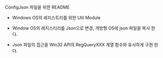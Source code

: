 ConfigJson 파일을 위한 README

* Windows OS의 레지스트리를 위한 Util Module

* Window OS의 레지스티리를 Json으로 변경, 개방형 OS에 json 파일을 복사 한다.
* Json 파일의 접근을 Win32 API의 RegQueryXXX 계열 함수와 유사하게 구현 한다.

